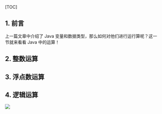 [TOC]

## 1. 前言

上一篇文章中介绍了 Java 变量和数据类型，那么如何对他们进行运行算呢？这一节就来看看 Java 中的运算！

## 2. 整数运算

## 3. 浮点数运算

## 4. 逻辑运算



![](https://gitee.com/cunyu1943/images/raw/master/ImgsUbuntu/20200510234310.png)


